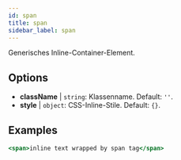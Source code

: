 ```yaml
---
id: span
title: span
sidebar_label: span
---
```


Generisches Inline-Container-Element.

## Options

* __className__ | `string`: Klassenname. Default: `''`.
* __style__ | `object`: CSS-Inline-Stile. Default: `{}`.


## Examples

```jsx live
<span>inline text wrapped by span tag</span>
```


